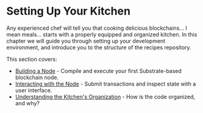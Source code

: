 # Setting Up Your Kitchen

Any experienced chef will tell you that cooking delicious blockchains... I mean meals... starts with
a properly equipped and organized kitchen. In this chapter we will guide you through setting up your
development environment, and introduce you to the structure of the recipes repository.

This section covers:

-   [Building a Node](./1-build-node.md) - Compile and execute your first Substrate-based blockchain
    node.
-   [Interacting with the Node](./2-interact-node.md) - Submit transactions and inspect state with a
    user interface.
-   [Understanding the Kitchen's Organization](./3-kitchen-organization.md) - How is the code
    organized, and why?
